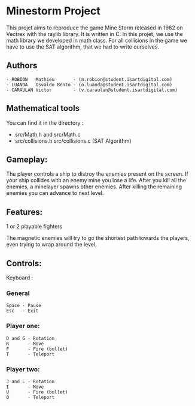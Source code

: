 # Minestorm Project

This projet aims to reproduce the game Mine Storm released in 1982 on Vectrex with the raylib library. It is written in C.
In this projet, we use the math library we developed in math class. For all collisions in the game
we have to use the SAT algorithm, that we had to write ourselves.

## Authors
    - ROBION   Mathieu       - (m.robion@student.isartdigital.com)
	- LUANDA   Osvaldo Bento - (o.luanda@student.isartdigital.com)
    - CARAULAN Victor        - (v.caraulan@student.isartdigital.com)


## Mathematical tools
You can find it in the directory :
- src/Math.h and src/Math.c
- src/collisions.h src/collisions.c (SAT Algorithm)


## Gameplay:
The player controls a ship to distroy the enemies present on the screen.
If your ship collides with an enemy mine you lose a life. After you kill all the enemies, a minelayer spawns other enemies. After killing the remaining enemies you can advance to next level.

## Features:

1 or 2 playable fighters

The magnetic enemies will try to go the shortest path towards the players, even trying to wrap around the level.


## Controls:
Keyboard :

### General
    Space - Pause
    Esc   - Exit
### Player one:
    D and G - Rotation
    R       - Move
    F       - Fire (bullet)
    T       - Teleport
### Player two:
    J and L - Rotation
    I       - Move
    U       - Fire (bullet)
    O       - Teleport

